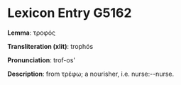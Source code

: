 # Lexicon Entry G5162

**Lemma**: τροφός

**Transliteration (xlit)**: trophós

**Pronunciation**: trof-os'

**Description**:
from τρέφω; a nourisher, i.e. nurse:--nurse.
